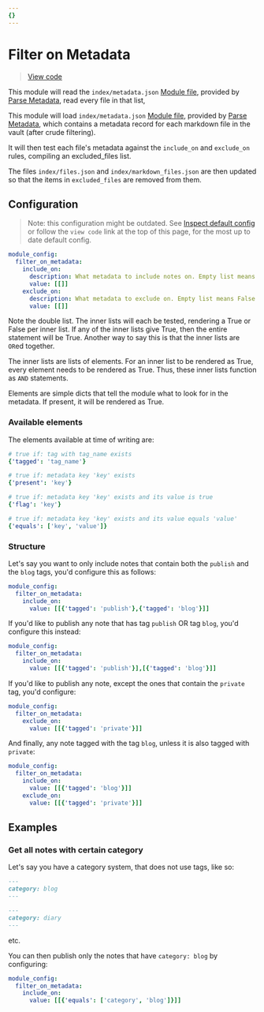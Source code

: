 ```yaml
---
{}
---
```

# Filter on Metadata   
   
> [View code](https://github.com/obsidian-html/obsidian-html/blob/master/obsidianhtml/modules/builtin/filter_on_metadata.py)   
   
This module will read the `index/metadata.json` [Module file](../../Configurations/Modules/Concepts/Module%20file.md), provided by [Parse Metadata](../../Configurations/Modules/Parse%20Metadata.md), read every file in that list,    
   
This module will load `index/metadata.json` [Module file](../../Configurations/Modules/Concepts/Module%20file.md), provided by [Parse Metadata](../../Configurations/Modules/Parse%20Metadata.md), which contains a metadata record for each markdown file in the vault (after crude filtering).   
   
It will then test each file's metadata against the `include_on` and `exclude_on` rules, compiling an excluded_files list.   
   
The files `index/files.json` and `index/markdown_files.json` are then updated so that the items in `excluded_files` are removed from them.   
   
## Configuration   
> Note: this configuration might be outdated. See [Inspect default config](../../Instructions/Inspect%20default%20config.md) or follow the `view code` link at the top of this page, for the most up to date default config.   
   
``` yaml
module_config:
  filter_on_metadata:
    include_on: 
      description: What metadata to include notes on. Empty list means True by default.
      value: [[]]
    exclude_on: 
      description: What metadata to exclude on. Empty list means False by default
      value: [[]]
```
   
   
Note the double list. The inner lists will each be tested, rendering a True or False per inner list. If any of the inner lists give True, then the entire statement will be True. Another way to say this is that the inner lists are `OR`ed together.   
   
The inner lists are lists of elements. For an inner list to be rendered as True, every element needs to be rendered as True. Thus, these inner lists function as `AND` statements.   
   
Elements are simple dicts that tell the module what to look for in the metadata. If present, it will be rendered as True.   
   
### Available elements   
The elements available at time of writing are:   
   
``` yaml
# true if: tag with tag_name exists
{'tagged': 'tag_name'}

# true if: metadata key 'key' exists
{'present': 'key'}

# true if: metadata key 'key' exists and its value is true
{'flag': 'key'}

# true if: metadata key 'key' exists and its value equals 'value'
{'equals': ['key', 'value']}
```
   
   
### Structure   
Let's say you want to only include notes that contain both the `publish` and the `blog` tags, you'd configure this as follows:   
   
``` yaml
module_config:
  filter_on_metadata:
    include_on:
      value: [[{'tagged': 'publish'},{'tagged': 'blog'}]] 
```
   
   
If you'd like to publish any note that has tag `publish` OR tag `blog`, you'd configure this instead:   
   
``` yaml
module_config:
  filter_on_metadata:
    include_on:
      value: [[{'tagged': 'publish'}],[{'tagged': 'blog'}]] 
```
   
   
If you'd like to publish any note, except the ones that contain the `private` tag, you'd configure:   
   
``` yaml
module_config:
  filter_on_metadata:
    exclude_on: 
      value: [[{'tagged': 'private'}]] 
```
   
   
And finally, any note tagged with the tag `blog`, unless it is also tagged with `private`:   
   
``` yaml
module_config:
  filter_on_metadata:
    include_on:
      value: [[{'tagged': 'blog'}]] 
    exclude_on:
      value: [[{'tagged': 'private'}]] 
```
   
   
## Examples   
### Get all notes with certain category   
Let's say you have a category system, that does not use tags, like so:   
   
``` md
---
category: blog
--- 
```
   
   
``` md
---
category: diary
--- 
```
   
   
etc.   
   
You can then publish only the notes that have `category: blog` by configuring:   
   
``` yaml
module_config:
  filter_on_metadata:
    include_on:
      value: [[{'equals': ['category', 'blog']}]] 
```
